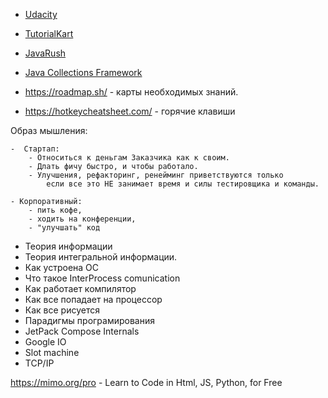 
- [Udacity](https://learn.udacity.com/my-programs?tab=Currently%2520Learning)
- [TutorialKart](https://www.tutorialkart.com)
- [JavaRush](https://javarush.com/quests)
- [Java Collections Framework](https://developer.android.com//reference/java/util/package-summary.html#exceptions)

- https://roadmap.sh/                     -  карты необходимых знаний.
- https://hotkeycheatsheet.com/   - горячие клавиши

Образ мышления:

	-  Стартап:
		- Относиться к деньгам Заказчика как к своим.
		- Длать фичу быстро, и чтобы работало.
		- Улучшения, рефакторинг, ренейминг приветствуются только 
			если все это НЕ занимает время и силы тестировщика и команды.

	- Корпоративный:
		- пить кофе,
		- ходить на конференции,
		- "улучшать" код

-  Теория информации
-  Теория интегральной информации.
-  Как устроена ОС
-  Что такое InterProcess comunication 
-  Как работает компилятор
-  Как все попадает на процессор
-  Как все рисуется
-  Парадигмы програмирования
- JetPack Compose Internals
-  Google IO
-  Slot machine
- TCP/IP

https://mimo.org/pro - Learn to Code in Html, JS, Python, for Free
